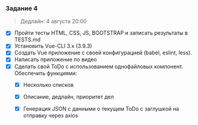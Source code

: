 ### Задание 4
>Дедлайн: 4 августа 20:00

- [x] Пройти тесты HTML, CSS, JS, BOOTSTRAP и записать результаты в TESTS.md
- [x] Установить Vue-CLI 3.x (3.9.3)
- [x] Создать Vue приложение с своей конфигурацией (babel, eslint, less).
- [x] Написать приложение по видео
- [x] Сделать свой ToDo с использованием однофайловых компонент. Обеспечить функциями: 
	- [x] Несколько списков 
	- [x] Описание, дедлайн, приоритет дел 
	- [x] Генерация JSON с данными о текущем ToDo с заглушкой на отправку через axios 

